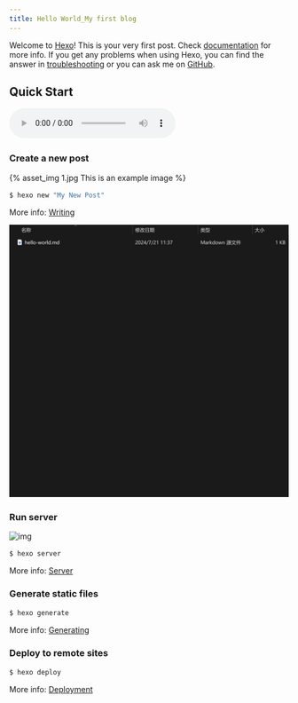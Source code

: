 ```yaml
---
title: Hello World_My first blog
---
```

Welcome to [Hexo](https://hexo.io/)! This is your very first post. Check [documentation](https://hexo.io/docs/) for more info. If you get any problems when using Hexo, you can find the answer in [troubleshooting](https://hexo.io/docs/troubleshooting.html) or you can ask me on [GitHub](https://github.com/hexojs/hexo/issues).

## Quick Start

<audio src="/pic/1.wav"></audio>
<audio controls src="/pic/1.wav" title="Title"></audio>

### Create a new post

{% asset_img 1.jpg This is an example image %}

``` bash
$ hexo new "My New Post"
```

More info: [Writing](https://hexo.io/docs/writing.html)

![This is an example image](hello-world/1.jpg)

### Run server

![img](/pic/1.png)


``` bash
$ hexo server
```

More info: [Server](https://hexo.io/docs/server.html)

### Generate static files

``` bash
$ hexo generate
```

More info: [Generating](https://hexo.io/docs/generating.html)

### Deploy to remote sites

``` bash
$ hexo deploy
```

More info: [Deployment](https://hexo.io/docs/one-command-deployment.html)
